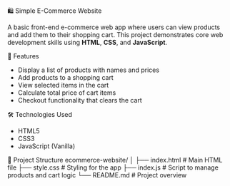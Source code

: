 🛍️ Simple E-Commerce Website

A basic front-end e-commerce web app where users can view products and add them to their shopping cart. This project demonstrates core web development skills using **HTML**, **CSS**, and **JavaScript**.

🚀 Features

- Display a list of products with names and prices
- Add products to a shopping cart
- View selected items in the cart
- Calculate total price of cart items
- Checkout functionality that clears the cart


🛠️ Technologies Used

- HTML5
- CSS3
- JavaScript (Vanilla)

📁 Project Structure
ecommerce-website/
│
├── index.html # Main HTML file
├── style.css # Styling for the app
├── index.js # Script to manage products and cart logic
└── README.md # Project overview

